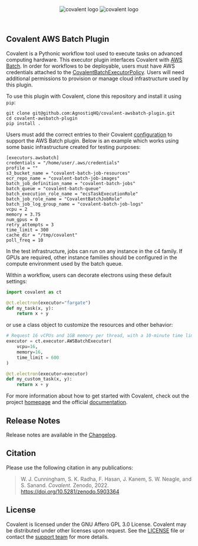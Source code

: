 &nbsp;

<div align="center">

![covalent logo](https://github.com/AgnostiqHQ/covalent/blob/master/doc/source/_static/dark.png#gh-dark-mode-only)
![covalent logo](https://github.com/AgnostiqHQ/covalent/blob/master/doc/source/_static/light.png#gh-light-mode-only)

&nbsp;

</div>

## Covalent AWS Batch Plugin

Covalent is a Pythonic workflow tool used to execute tasks on advanced computing hardware. This executor plugin interfaces Covalent with [AWS Batch](https://docs.aws.amazon.com/batch/). In order for workflows to be deployable, users must have AWS credentials attached to the [CovalentBatchExecutorPolicy](https://github.com/AgnostiqHQ/covalent-awsbatch-plugin/infra/iam/CovalentBatchExecutorPolicy.json). Users will need additional permissions to provision or manage cloud infrastructure used by this plugin.

To use this plugin with Covalent, clone this repository and install it using `pip`:

```
git clone git@github.com:AgnostiqHQ/covalent-awsbatch-plugin.git
cd covalent-awsbatch-plugin
pip install .
```

Users must add the correct entries to their Covalent [configuration](https://covalent.readthedocs.io/en/latest/how_to/config/customization.html) to support the AWS Batch plugin. Below is an example which works using some basic infrastructure created for testing purposes:

```console
[executors.awsbatch]
credentials = "/home/user/.aws/credentials"
profile = ""
s3_bucket_name = "covalent-batch-job-resources"
ecr_repo_name = "covalent-batch-job-images"
batch_job_definition_name = "covalent-batch-jobs"
batch_queue = "covalent-batch-queue"
batch_execution_role_name = "ecsTaskExecutionRole"
batch_job_role_name = "CovalentBatchJobRole"
batch_job_log_group_name = "covalent-batch-job-logs"
vcpu = 2
memory = 3.75
num_gpus = 0
retry_attempts = 3
time_limit = 300
cache_dir = "/tmp/covalent"
poll_freq = 10
```

In the test infrastructure, jobs can run on any instance in the c4 family. If GPUs are required, other instance families should be configured in the compute environment used by the batch queue.

Within a workflow, users can decorate electrons using these default settings:

```python
import covalent as ct

@ct.electron(executor="fargate")
def my_task(x, y):
    return x + y
```

or use a class object to customize the resources and other behavior:

```python
# Request 16 vCPUs and 1GB memory per thread, with a 10-minute time limit.
executor = ct.executor.AWSBatchExecutor(
    vcpu=16,
    memory=16,
    time_limit = 600
)

@ct.electron(executor=executor)
def my_custom_task(x, y):
    return x + y
```

For more information about how to get started with Covalent, check out the project [homepage](https://github.com/AgnostiqHQ/covalent) and the official [documentation](https://covalent.readthedocs.io/en/latest/).

## Release Notes

Release notes are available in the [Changelog](https://github.com/AgnostiqHQ/covalent-awsbatch-plugin/blob/main/CHANGELOG.md).

## Citation

Please use the following citation in any publications:

> W. J. Cunningham, S. K. Radha, F. Hasan, J. Kanem, S. W. Neagle, and S. Sanand.
> *Covalent.* Zenodo, 2022. https://doi.org/10.5281/zenodo.5903364

## License

Covalent is licensed under the GNU Affero GPL 3.0 License. Covalent may be distributed under other licenses upon request. See the [LICENSE](https://github.com/AgnostiqHQ/covalent-awsbatch-plugin/blob/main/LICENSE) file or contact the [support team](mailto:support@agnostiq.ai) for more details.
